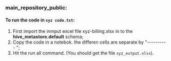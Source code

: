 ### main_repository_public:
#### To run the code in `xyz code.txt`:
1. First import the inmput excel file xyz-billing.xlsx in to the **hive_metastore.default** schema;
2. Copy the code in a notebok. the differen cells are separate by "---------- ";
3. Hit the run all command. (You should get the file `xyz_output.xlsx`). 
